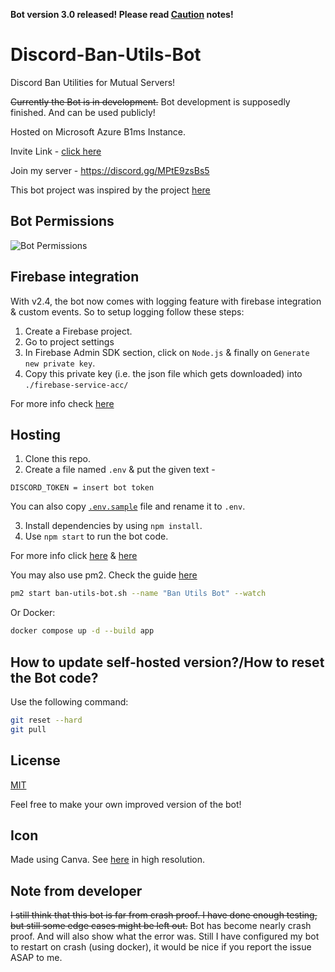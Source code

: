 **Bot version 3.0 released! Please read [Caution](./Caution.md) notes!**

# Discord-Ban-Utils-Bot

Discord Ban Utilities for Mutual Servers!

~~Currently the Bot is in development.~~ Bot development is supposedly finished. And can be used publicly!

Hosted on Microsoft Azure B1ms Instance.

Invite Link - [click here](https://discord.com/api/oauth2/authorize?client_id=897454611370213436&permissions=1377073941638&scope=bot%20applications.commands)

Join my server - <https://discord.gg/MPtE9zsBs5>

This bot project was inspired by the project [here](https://github.com/PermissionError/dbans-cli)

## Bot Permissions

![Bot Permissions](https://i.imgur.com/FjELQce.png)

## Firebase integration

With v2.4, the bot now comes with logging feature with firebase integration & custom events.
So to setup logging follow these steps:

1. Create a Firebase project.
2. Go to project settings
3. In Firebase Admin SDK section, click on `Node.js` & finally on `Generate new private key`.
4. Copy this private key (i.e. the json file which gets downloaded) into `./firebase-service-acc/`

For more info check [here](./firebase-service-acc/README.md)

## Hosting

1. Clone this repo.
2. Create a file named `.env` & put the given text -

```environment
DISCORD_TOKEN = insert bot token
```

You can also copy [`.env.sample`](./.env.sample) file and rename it to `.env`.

3. Install dependencies by using `npm install`.
4. Use `npm start` to run the bot code.

For more info click [here](https://discordjs.guide/preparations/setting-up-a-bot-application.html#creating-your-bot) & [here](https://discordjs.guide/creating-your-bot/)

You may also use pm2. Check the guide [here](https://discordjs.guide/improving-dev-environment/pm2.html)

```bash
pm2 start ban-utils-bot.sh --name "Ban Utils Bot" --watch
```

Or Docker:

```bash
docker compose up -d --build app
```

## How to update self-hosted version?/How to reset the Bot code?

Use the following command:

```bash
git reset --hard
git pull
```

## License

[MIT](./LICENSE)

Feel free to make your own improved version of the bot!

## Icon

Made using Canva.
See [here](https://www.canva.com/design/DAEsnh6KHfM/DTA-pMkWSqigGIgLA9Y39w/view?utm_content=DAEsnh6KHfM&utm_campaign=designshare&utm_medium=link&utm_source=publishsharelink) in high resolution.

## Note from developer

~~I still think that this bot is far from crash proof. I have done enough testing, but still some edge cases might be left out.~~
Bot has become nearly crash proof. And will also show what the error was.
Still I have configured my bot to restart on crash (using docker), it would be nice if you report the issue ASAP to me.
